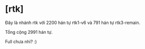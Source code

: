 [rtk]
=====

Đây là nhánh rtk với 2200 hán tự rtk1-v6 và 791 hán tự rtk3-remain.

Tổng cộng 2991 hán tự.

Full chưa nhỉ? :)
